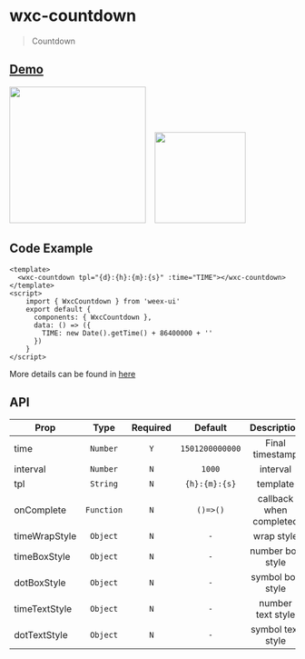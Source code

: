 # wxc-countdown

> Countdown

## [Demo](https://h5.m.taobao.com/trip/wxc-countdown/index.html?_wx_tpl=https%3A%2F%2Fh5.m.taobao.com%2Ftrip%2Fwxc-countdown%2Fdemo%2Findex.native-min.js)
<img src="https://gw.alipayobjects.com/zos/rmsportal/vKCrGoTgfBlPsFKtJNhk.gif" width="240"/>&nbsp;&nbsp;&nbsp;&nbsp;<img src="https://img.alicdn.com/tfs/TB1Kj1MSFXXXXbMXpXXXXXXXXXX-200-200.png" width="160"/>


## Code Example

```vue
<template>
  <wxc-countdown tpl="{d}:{h}:{m}:{s}" :time="TIME"></wxc-countdown>
</template>
<script>
    import { WxcCountdown } from 'weex-ui'
    export default {
      components: { WxcCountdown },
      data: () => ({
        TIME: new Date().getTime() + 86400000 + ''
      })
    }
</script>
```

More details can be found in [here](https://github.com/alibaba/weex-ui/blob/master/example/countdown/index.vue)

## API

| Prop | Type | Required | Default | Description |
| ---- |:----:|:---:|:-------:| :----------:|
| time | `Number` | `Y` | `1501200000000` | Final timestamp |
| interval | `Number` | `N` | `1000` | interval |
| tpl | `String` | `N` | `{h}:{m}:{s}` | template |
| onComplete | `Function` | `N` | `()=>()` | callback when completed |
| timeWrapStyle | `Object` | `N` | `-` | wrap style |
| timeBoxStyle | `Object` | `N` | `-` | number box style |
| dotBoxStyle | `Object` | `N` | `-` |  symbol box style |
| timeTextStyle | `Object` | `N` | `-` | number text style |
| dotTextStyle | `Object` | `N` | `-` |  symbol text style |
